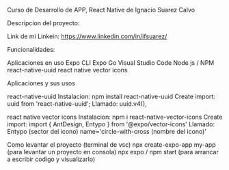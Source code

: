 Curso de Desarrollo de APP, React Native de Ignacio Suarez Calvo

Descripcion del proyecto:

Link de mi Linkein: https://www.linkedin.com/in/ifsuarez/

Funcionalidades:

Aplicaciones en uso
  Expo CLI 
  Expo Go
  Visual Studio Code
  Node js / NPM
  react-native-uuid 
  react native vector icons

  Aplicaciones y sus usos
  
  react-native-uuid
    Instalacion: npm install react-native-uuid
    Create import: uuid from 'react-native-uuid';
    Llamado: uuid.v4(),
  
  react native vector icons
    Instalacion: npm i react-native-vector-icons
    Create import: import { AntDesign, Entypo } from '@expo/vector-icons'
    Llamado: Entypo (sector del icono) name='circle-with-cross (nombre del icono)' 

Como levantar el proyecto (terminal de vsc)
  npx create-expo-app my-app (para levantar un proyecto en consola)
  npx expo / npm start (para arrancar a escribir codigo y visualizarlo)
